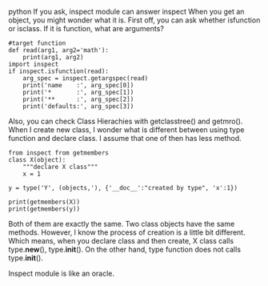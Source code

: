 python
If you ask, inspect module can answer
inspect
When you get an object, you might wonder what it is. First off, you can ask whether isfunction or isclass. If it is function, what are arguments? 

    #target function
    def read(arg1, arg2='math'):
        print(arg1, arg2)
    import inspect
    if inspect.isfunction(read):
        arg_spec = inspect.getargspec(read)
        print('name    :', arg_spec[0])
        print('*       :', arg_spec[1])
        print('**      :', arg_spec[2])
        print('defaults:', arg_spec[3])
        
Also, you can check Class Hierachies with getclasstree() and getmro().
When I create new class, I wonder what is different between using type function and declare class. I assume that one of then has less method.

    from inspect from getmembers
    class X(object):
        """declare X class"""
        x = 1
    
    y = type('Y', (objects,'), {'__doc__':"created by type", 'x':1})
    
    print(getmembers(X))
    print(getmembers(y))

Both of them are exactly the same. Two class objects have the same methods.
However, I know the process of creation is a little bit different. Which means, when you declare class and then create, X class calls type.__new__(), type.__init__(). On the other hand, type function does not calls type.__init__().

Inspect module is like an oracle.
